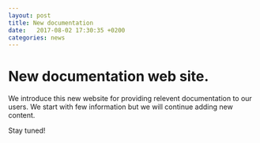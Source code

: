 ```yaml
---
layout: post
title: New documentation
date:   2017-08-02 17:30:35 +0200
categories: news
---
```


# New documentation web site.

We introduce this new website for providing relevent documentation to our users. We start with few information but we will continue adding new content.

Stay tuned!